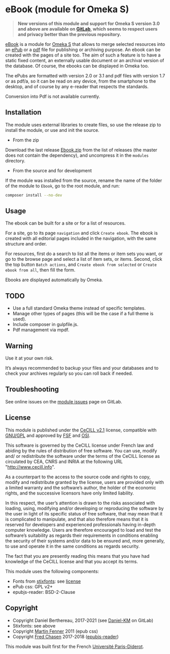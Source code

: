 eBook (module for Omeka S)
==========================

> __New versions of this module and support for Omeka S version 3.0 and above
> are available on [GitLab], which seems to respect users and privacy better
> than the previous repository.__

[eBook] is a module for [Omeka S] that allows to merge selected resources into
an [ePub] or a [pdf] file for publishing or archiving purpose. An ebook can be
created with the pages of a site too. The aim of such a feature is to have a
static fixed content, an externally usable document or an archival version of
the database. Of course, the ebooks can be displayed in Omeka too.

The ePubs are formatted with version 2.0 or 3.1 and pdf files with version 1.7
or as pdf/a, so it can be read on any device, from the smartphone to the
desktop, and of course by any e-reader that respects the standards.

Conversion into Pdf is not available currently.


Installation
------------

The module uses external libraries to create files, so use the release zip to
install the module, or use and init the source.

* From the zip

Download the last release [Ebook.zip] from the list of releases (the master
does not contain the dependency), and uncompress it in the `modules` directory.

* From the source and for development

If the module was installed from the source, rename the name of the folder of
the module to `Ebook`, go to the root module, and run:

```sh
composer install --no-dev
```


Usage
-----

The ebook can be built for a site or for a list of resources.

For a site, go to its page `navigation` and click `Create ebook`. The ebook is
created with all editorial pages included in the navigation, with the same
structure and order.

For resources, first do a search to list all the items or item sets you want, or
go to the browse page and select a list of item sets, or items. Second, click
the top button `Batch actions`, and `Create ebook from selected` or `Create ebook from all`,
then fill the form.

Ebooks are displayed automatically by Omeka.


TODO
----

- Use a full standard Omeka theme instead of specific templates.
- Manage other types of pages (this will be the case if a full theme is used).
- Include composer in gulpfile.js.
- Pdf management via mpdf.


Warning
-------

Use it at your own risk.

It’s always recommended to backup your files and your databases and to check
your archives regularly so you can roll back if needed.


Troubleshooting
---------------

See online issues on the [module issues] page on GitLab.


License
-------

This module is published under the [CeCILL v2.1] license, compatible with
[GNU/GPL] and approved by [FSF] and [OSI].

This software is governed by the CeCILL license under French law and abiding by
the rules of distribution of free software. You can use, modify and/ or
redistribute the software under the terms of the CeCILL license as circulated by
CEA, CNRS and INRIA at the following URL "http://www.cecill.info".

As a counterpart to the access to the source code and rights to copy, modify and
redistribute granted by the license, users are provided only with a limited
warranty and the software’s author, the holder of the economic rights, and the
successive licensors have only limited liability.

In this respect, the user’s attention is drawn to the risks associated with
loading, using, modifying and/or developing or reproducing the software by the
user in light of its specific status of free software, that may mean that it is
complicated to manipulate, and that also therefore means that it is reserved for
developers and experienced professionals having in-depth computer knowledge.
Users are therefore encouraged to load and test the software’s suitability as
regards their requirements in conditions enabling the security of their systems
and/or data to be ensured and, more generally, to use and operate it in the same
conditions as regards security.

The fact that you are presently reading this means that you have had knowledge
of the CeCILL license and that you accept its terms.

This module uses the following components:

* Fonts from [stixfonts]: see [license]
* ePub css: GPL v2+
* epubjs-reader: BSD-2-Clause


Copyright
---------

* Copyright Daniel Berthereau, 2017-2021 (see [Daniel-KM] on GitLab)
* Stixfonts: see above
* Copyright [Martin Fenner] 2011 (epub css)
* Copyright [Fred Chasen] 2017-2018 ([epubjs-reader])

This module was built first for the French [Université Paris-Diderot].


[eBook]: https://gitlab.com/Daniel-KM/Omeka-S-module-Ebook
[Omeka S]: https://omeka.org/s
[ePub]: http://idpf.org/epub
[pdf]: https://www.adobe.com/devnet/pdf/pdf_reference.html
[Ebook.zip]: https://gitlab.com/Daniel-KM/Omeka-S-module-Ebook/-/releases
[module issues]: https://gitlab.com/Daniel-KM/Omeka-S-module-Ebook/-/issues
[CeCILL v2.1]: https://www.cecill.info/licences/Licence_CeCILL_V2.1-en.html
[GNU/GPL]: https://www.gnu.org/licenses/gpl-3.0.html
[FSF]: https://www.fsf.org
[OSI]: http://opensource.org
[stixfonts]: http://www.stixfonts.org/
[license]: https://github.com/stipub/stixfonts/raw/master/STIXv2.0.0/docs/STIX_2.0.0_license.pdf
[Martin Fenner]: https://wordpress.org/plugins/epub-export
[Fred Chasen]: https://github.com/fchasen
[epubjs-reader]: https://github.com/futurepress/epubjs-reader
[Université Paris-Diderot]: http://univ-paris8.fr
[GitLab]: https://gitlab.com/Daniel-KM
[Daniel-KM]: https://gitlab.com/Daniel-KM "Daniel Berthereau"
